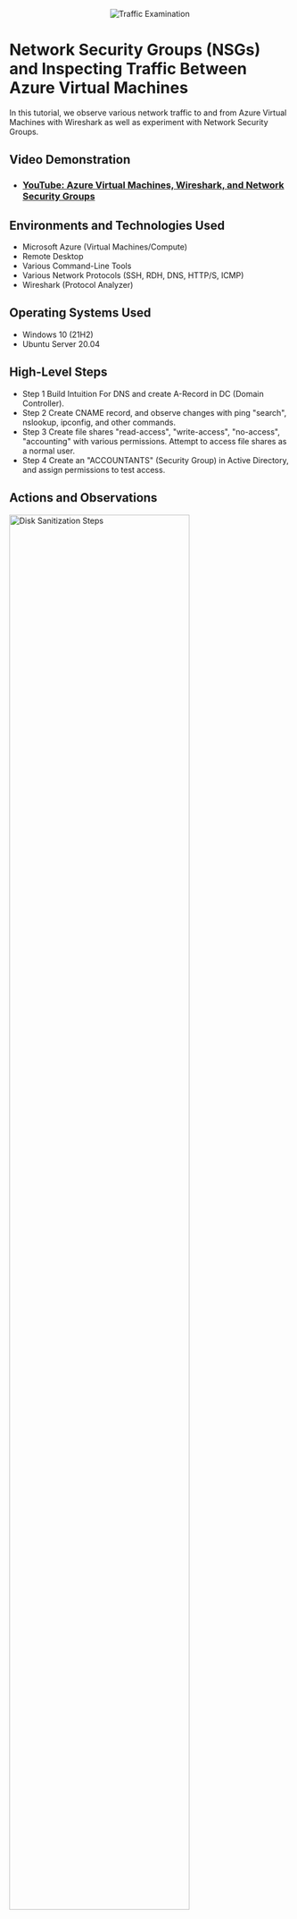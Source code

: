 <p align="center">
<img src="https://i.imgur.com/Ua7udoS.png" alt="Traffic Examination"/>
</p>

<h1>Network Security Groups (NSGs) and Inspecting Traffic Between Azure Virtual Machines</h1>
In this tutorial, we observe various network traffic to and from Azure Virtual Machines with Wireshark as well as experiment with Network Security Groups. <br />


<h2>Video Demonstration</h2>

- ### [YouTube: Azure Virtual Machines, Wireshark, and Network Security Groups](https://www.youtube.com/watch?v=lzHRxxSmQXc)

<h2>Environments and Technologies Used</h2>

- Microsoft Azure (Virtual Machines/Compute)
- Remote Desktop
- Various Command-Line Tools
- Various Network Protocols (SSH, RDH, DNS, HTTP/S, ICMP)
- Wireshark (Protocol Analyzer)

<h2>Operating Systems Used </h2>

- Windows 10 (21H2)
- Ubuntu Server 20.04

<h2>High-Level Steps</h2>

- Step 1 Build Intuition For DNS and create A-Record in DC (Domain Controller). 
- Step 2 Create CNAME record, and observe changes with ping "search", nslookup, ipconfig, and other commands.
- Step 3 Create file shares "read-access", "write-access", "no-access", "accounting" with various permissions. Attempt to access file shares as a normal user.
- Step 4 Create an "ACCOUNTANTS" (Security Group) in Active Directory, and assign permissions to test access. 

<h2>Actions and Observations</h2>

<p> 
<img src="https://github.com/AndreRobinsonCC/azure-network-protocols/assets/133404844/71c0ba52-cebf-4408-8298-06f1f6ffdf0e" height="80%" width="80%" alt="Disk Sanitization Steps"/>
</p>
<p>
A-Record in DC (Domain Controller).  
</p>
<br />

<p>
<img src="https://github.com/AndreRobinsonCC/azure-network-protocols/assets/133404844/72ec083e-418e-42b7-a28c-601b8c88616b" height="80%" width="80%" alt="Disk Sanitization Steps"/>
</p>
<p>
CNAME record created. Observe (ipconfig). 
</p>
<br />

<p>
<img src="https://github.com/AndreRobinsonCC/azure-network-protocols/assets/133404844/e11757ba-387e-412e-a312-55e0257de461" height="80%" width="80%" alt="Disk Sanitization Steps"/>
</p>
<p>
 File shares "read-access", "write-access", "no-access", "accounting" created with permissions.
</p>
<br />
